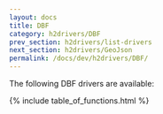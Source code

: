```yaml
---
layout: docs
title: DBF
category: h2drivers/DBF
prev_section: h2drivers/list-drivers
next_section: h2drivers/GeoJson
permalink: /docs/dev/h2drivers/DBF/
---
```


The following DBF drivers are available:

{% include table_of_functions.html %}
